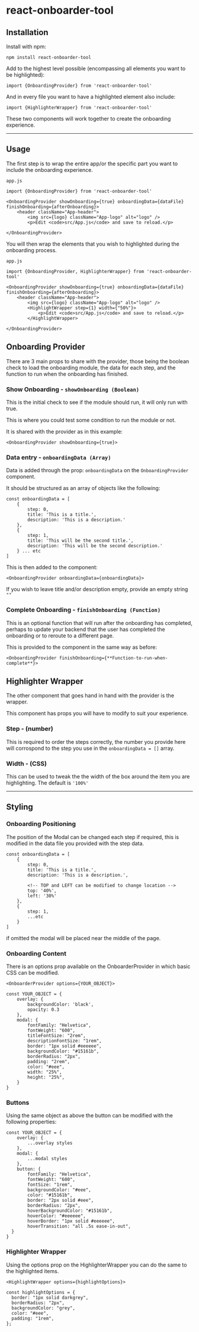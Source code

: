 # react-onboarder-tool

## Installation

Install with npm:

`npm install react-onboarder-tool`

Add to the highest level possible (encompassing all elements you want to be highlighted):

`import {OnboardingProvider} from 'react-onboarder-tool'`

And in every file you want to have a highlighted element also include:

`import {HighlighterWrapper} from 'react-onboarder-tool'`


These two components will work together to create the onboarding experience. 

***
## Usage 

The first step is to wrap the entire app/or the specific part you want to include the onboarding experience.

```
app.js

import {OnboardingProvider} from 'react-onboarder-tool'

<OnboardingProvider showOnboarding={true} onboardingData={dataFile} finishOnboarding={afterOnboarding}>
    <header className="App-header">
        <img src={logo} className="App-logo" alt="logo" />
        <p>Edit <code>src/App.js</code> and save to reload.</p>
       
</OnboardingProvider>
```

You will then wrap the elements that you wish to highlighted during the onboarding process.

```
app.js

import {OnboardingProvider, HighlighterWrapper} from 'react-onboarder-tool'

<OnboardingProvider showOnboarding={true} onboardingData={dataFile} finishOnboarding={afterOnboarding}>
    <header className="App-header">
        <img src={logo} className="App-logo" alt="logo" />
        <HighlightWrapper step={1} width={"50%"}>
            <p>Edit <code>src/App.js</code> and save to reload.</p>
        </HighlightWrapper>
       
</OnboardingProvider>
```


## Onboarding Provider

There are 3 main props to share with the provider, those being the boolean check to load the onboarding module, the data for each step, and the function to run when the onboarding has finished. 

### Show Onboarding - `showOnboarding (Boolean)`

This is the initial check to see if the module should run, it will only run with true.

This is where you could test some condition to run the module or not.

It is shared with the provider as in this example:

```
<OnboardingProvider showOnboarding={true}> 
```


### Data entry - `onboardingData (Array)`

Data is added through the prop: `onboardingData` on the `OnboardingProvider` component. 

It should be structured as an array of objects like the following: 


``` 
const onboardingData = [
    {
        step: 0,
        title: 'This is a title.',
        description: 'This is a description.'
    },
    {
        step: 1,
        title: 'This will be the second title.',
        description: 'This will be the second description.'
    } ... etc
]
```

This is then added to the component:

```
<OnboardingProvider onboardingData={onboardingData}> 
```

If you wish to leave title and/or description empty, provide an empty string ```""```

### Complete Onboarding - `finishOnboarding (Function)`
This is an optional function that will run after the onboarding has completed, perhaps to update your backend that the user has completed the onboarding or to reroute to a different page.

This is provided to the component in the same way as before:

```
<OnboardingProvider finishOnboarding={**Function-to-run-when-complete**}> 
```

## Highlighter Wrapper
The other component that goes hand in hand with the provider is the wrapper. 

This component has props you will have to modify to suit your experience.

### Step - (number)
This is required to order the steps correctly, the number you provide here will corrospond to the step you use in the `onboardingData = []` array. 

### Width - (CSS)
This can be used to tweak the the width of the box around the item you are highlighting. The default is `'100%'`

***
## Styling 

### Onboarding Positioning
The position of the Modal can be changed each step if required, this is modified in the data file you provided with the step data.

``` 
const onboardingData = [
    {
        step: 0,
        title: 'This is a title.',
        description: 'This is a description.',

        <!-- TOP and LEFT can be modified to change location -->
        top: '40%',
        left: '30%'
    },
    {
        step: 1,
        ...etc
    } 
]
```

if omitted the modal will be placed near the middle of the page.


### Onboarding Content
There is an options prop available on the OnboarderProvider in which basic CSS can be modified.

`<OnboarderProvider options={YOUR_OBJECT}>`

```
const YOUR_OBJECT = {
    overlay: {
        backgroundColor: 'black',
        opacity: 0.3
    },
    modal: {
        fontFamily: "Helvetica", 
        fontWeight: "600", 
        titleFontSize: "2rem", 
        descriptionFontSize: "1rem", 
        border: "1px solid #eeeeee",
        backgroundColor: "#15161b",
        borderRadius: "2px", 
        padding: "2rem",
        color: "#eee", 
        width: "25%",
        height: "25%",
    }
}
```

### Buttons

Using the same object as above the button can be modified with the following properties:

```
const YOUR_OBJECT = {
    overlay: {
        ...overlay styles
    },
    modal: {
        ...modal styles
    },
    button: {
        fontFamily: "Helvetica",
        fontWeight: "600",
        fontSize: "1rem", 
        backgroundColor: "#eee", 
        color: "#15161b", 
        border: "2px solid #eee", 
        borderRadius: "2px",
        hoverBackgroundColor: "#15161b",
        hoverColor: "#eeeeee",
        hoverBorder: "1px solid #eeeeee",
        hoverTransition: "all .5s ease-in-out",
  }
}
```

### Highlighter Wrapper

Using the options prop on the HighlighterWrapper you can do the same to the highlighted items.

`<HighlightWrapper options={highlightOptions}>`

```
const highlightOptions = {
  border: "1px solid darkgrey",
  borderRadius: "2px",
  backgroundColor: "grey",
  color: "#eee",
  padding: "1rem",
};
```
